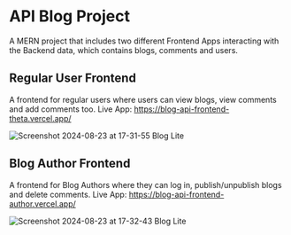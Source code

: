 # API Blog Project

A MERN project that includes two different Frontend Apps interacting with the Backend data, which contains blogs, comments and users.

## Regular User Frontend
A frontend for regular users where users can view blogs, view comments and add comments too.
Live App: https://blog-api-frontend-theta.vercel.app/

![Screenshot 2024-08-23 at 17-31-55 Blog Lite](https://github.com/user-attachments/assets/7b585e17-da2d-451a-82b4-3538e9566b66)

## Blog Author Frontend
A frontend for Blog Authors where they can log in, publish/unpublish blogs and delete comments.
Live App: https://blog-api-frontend-author.vercel.app/

![Screenshot 2024-08-23 at 17-32-43 Blog Lite](https://github.com/user-attachments/assets/1830ae4d-cf2d-45ca-95a1-f2f453712017)

